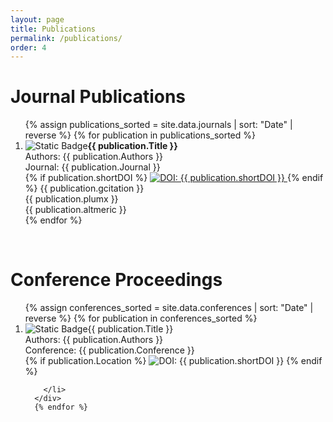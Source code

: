 ```yaml
---
layout: page
title: Publications
permalink: /publications/
order: 4
---
```

<script type="text/javascript" src="//cdn.plu.mx/widget-popup.js"></script>
<script type='text/javascript' src='https://d1bxh8uas1mnw7.cloudfront.net/assets/embed.js'></script>

<div class="box only-box">
  <h1>Journal Publications</h1>
      <ol>
        {% assign publications_sorted = site.data.journals | sort: "Date" | reverse %}
        {% for publication in publications_sorted %}
          <div class="entry-container" >
            <div class="mainbar">
              <li>
                <div class="entry-container eighty">
                <img alt="Static Badge" src="https://img.shields.io/badge/ {{ publication.Date | date: "%Y" | uri_escape | replace:'.','%2E' }} -crimson"><strong>{{ publication.Title }}</strong><br>
                    Authors: {{ publication.Authors }}<br>
                    Journal: {{ publication.Journal }}<br>
                    {% if publication.shortDOI %}
                    <a href="{{ publication.DOI }}" target="_blank">
                      <img src="https://img.shields.io/badge/DOI-{{ publication.shortDOI | replace: '-', '--' }}-blue?style=plastic" alt="DOI: {{ publication.shortDOI }}">
                    </a>
                    {% endif %}
                    {{ publication.gcitation }}<br>
                </div>
                <div class="entry-container ten">
                  {{ publication.plumx }}
                </div>
                <div class="entry-container ten">
                  {{ publication.altmeric }}
                </div>        
              </li>
            </div>
          </div>
          {% endfor %}
      </ol>

</div>

<br>

<div class="box only-box">
  <h1>Conference Proceedings</h1>
    <ol>
      {% assign conferences_sorted = site.data.conferences | sort: "Date" | reverse %}
      {% for publication in conferences_sorted %}
      <div class="mainbar">
        <li>
          <div class="entry-container eighty">
            <img alt="Static Badge" src="https://img.shields.io/badge/ {{ publication.Date | date: "%Y" | uri_escape | replace:'.','%2E' }} -crimson">{{ publication.Title }}</strong><br>
            Authors: {{ publication.Authors }}<br>
            Conference: {{ publication.Conference }}<br>
            {% if publication.Location %}
                    <img src="https://img.shields.io/badge/Location-{{ publication.Location }}-yellow?style=plastic" alt="DOI: {{ publication.shortDOI }}">
            {% endif %}
            </div>
        
        </li>
      </div>
      {% endfor %}
  </ol>
</div>